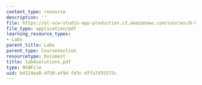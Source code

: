 ```yaml
---
content_type: resource
description: ''
file: https://ol-ocw-studio-app-production.s3.amazonaws.com/courses/6-071j-introduction-to-electronics-signals-and-measurement-spring-2006/b4324ea8df58af9dfd3cdffa7d35575c_lab4solutions.pdf
file_type: application/pdf
learning_resource_types:
- Labs
parent_title: Labs
parent_type: CourseSection
resourcetype: Document
title: lab4solutions.pdf
type: OCWFile
uid: b4324ea8-df58-af9d-fd3c-dffa7d35575c
---
```

